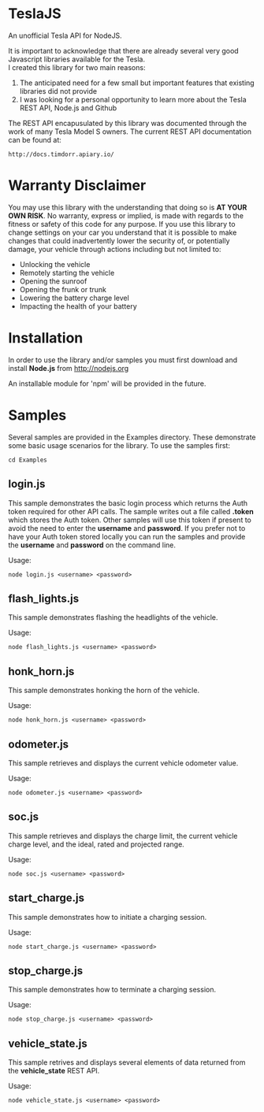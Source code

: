# TeslaJS
An unofficial Tesla API for NodeJS.

It is important to acknowledge that there are already several very good Javascript libraries available for the Tesla.  
I created this library for two main reasons:

1. The anticipated need for a few small but important features that existing libraries did not provide
2. I was looking for a personal opportunity to learn more about the Tesla REST API, Node.js and Github

The REST API encapusulated by this library was documented through the work of many Tesla Model S owners.  The current
REST API documentation can be found at:

    http://docs.timdorr.apiary.io/
	
# Warranty Disclaimer

You may use this library with the understanding that doing so is **AT YOUR OWN RISK**.  No warranty, express or implied, 
is made with regards to the fitness or safety of this code for any purpose.  If you use this library to change settings 
on your car you understand that it is possible to make changes that could inadvertently lower the security of, or 
potentially damage, your vehicle through actions including but not limited to:

* Unlocking the vehicle
* Remotely starting the vehicle
* Opening the sunroof
* Opening the frunk or trunk
* Lowering the battery charge level
* Impacting the health of your battery

# Installation

In order to use the library and/or samples you must first download and install **Node.js** from http://nodejs.org

An installable module for 'npm' will be provided in the future.

# Samples

Several samples are provided in the Examples directory.  These demonstrate some basic usage scenarios for 
the library.  To use the samples first:

    cd Examples
	
## login.js

This sample demonstrates the basic login process which returns the Auth token required for other API calls.  The sample
writes out a file called **.token** which stores the Auth token.  Other samples will use this token if present to avoid the need
to enter the **username** and **password**.  If you prefer not to have your Auth token stored locally you can run the samples and provide
the **username** and **password** on the command line.

Usage:

    node login.js <username> <password>

## flash_lights.js

This sample demonstrates flashing the headlights of the vehicle.

Usage:

    node flash_lights.js <username> <password>

## honk_horn.js

This sample demonstrates honking the horn of the vehicle.

Usage:

    node honk_horn.js <username> <password>

## odometer.js

This sample retrieves and displays the current vehicle odometer value.

Usage:

    node odometer.js <username> <password>

## soc.js

This sample retrieves and displays the charge limit, the current vehicle charge level, and the ideal, rated and projected range.

Usage:

    node soc.js <username> <password>

## start_charge.js

This sample demonstrates how to initiate a charging session.

Usage:

    node start_charge.js <username> <password>

## stop_charge.js

This sample demonstrates how to terminate a charging session.

Usage:

    node stop_charge.js <username> <password>

## vehicle_state.js

This sample retrives and displays several elements of data returned from the **vehicle_state** REST API. 

Usage:

    node vehicle_state.js <username> <password>
